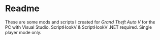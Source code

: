 # Readme
These are some mods and scripts I created for *Grand Theft Auto V* for the PC with Visual Studio. ScriptHookV & ScriptHookV .NET required. Single player mode only.